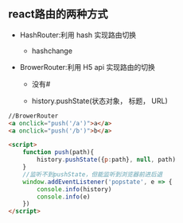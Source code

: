 ## react路由的两种方式

- HashRouter:利用 hash 实现路由切换

    - hashchange

- BrowerRouter:利用 H5 api 实现路由的切换

    - 没有#
    
    - history.pushState(状态对象， 标题， URL)
    

```html
//BrowerRouter
<a onclick="push('/a')">a</a>
<a onclick="push('/b')">b</a>

<script>
    function push(path){
        history.pushState({p:path}, null, path)
    }
    //监听不到pushState，但能监听到浏览器前进后退
    window.addEventListener('popstate', e => {
        console.info(history)
        console.info(e)
    })
</script>
```